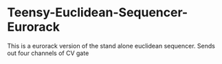 # Teensy-Euclidean-Sequencer-Eurorack
This is a eurorack version of the stand alone euclidean sequencer. Sends out four channels of CV gate

